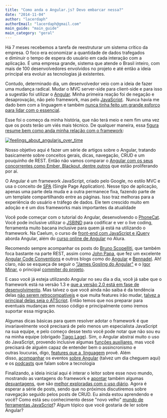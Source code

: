 ```yaml
---
title: "Como anda o Angular.js? Devo embarcar nessa?"
date: "2014-11-04"
author: "lacerdaph"
authorEmail: "lacerdaph@gmail.com"
main_guide: "main_guide"
main_category: "geral"
---
```


Há 7 meses recebemos a tarefa de reestruturar um sistema crítico da empresa. O foco era economizar a quantidade de dados trafegados e diminuir o tempo de espera do usuário em cada interação com a aplicação. É uma empresa grande, sistema que atende o Brasil inteiro, com mais de 100 desenvolvedores envolvidos no projeto e até então a ideia principal era evoluir as tecnologias já existentes.

Contudo, determinado dia, um desenvolvedor veio com a ideia de fazer uma mudança radical. Mudar o MVC server-side para client-side e para isso a sugestão foi utilizar o [Angular](https://docs.angularjs.org/). Minha primeira reação foi de negação e desaprovação, não pelo framework, mas pelo [JavaScript](https://developer.mozilla.org/en-US/docs/Web/JavaScript/A_re-introduction_to_JavaScript).  Nunca havia me dado bem com a linguagem e também [nunca tinha feito um grande esforço para lidar com o essencial](http://www.infoq.com/minibooks/javascript-html5-essentials).

Esse foi o começo da minha história, que não terá meio e nem fim uma vez que os posts terão um viés mais técnico. De qualquer maneira, essa [figura resume bem como anda minha relação com o framework](http://www.bennadel.com/blog/2439-my-experience-with-angularjs-the-super-heroic-javascript-mvw-framework.htm):

[![feelings_about_angularjs_over_time](https://blog.caelum.com.br/wp-content/uploads/2014/11/feelings_about_angularjs_over_time-290x300.png)](https://blog.caelum.com.br/wp-content/uploads/2014/11/feelings_about_angularjs_over_time.png)

Nosso objetivo aqui é fazer um série de artigos sobre o Angular, tratando basicamente sobre conceitos gerais, dicas, navegação, CRUD e um pouquinho de REST. Então não vamos comparar o [Angular com os seus concorrentes como Ember, Blackout, dentre outros](http://blog.dantup.com/2014/08/you-have-ruined-html/) que estão proliferando por aí.

O Angular é um framework JavaScript, criado pelo Google, no estilo MVC e usa o conceito de [SPA](http://en.wikipedia.org/wiki/Single-page_application) (Single Page Application). Nesse tipo de aplicação, apenas uma parte dela muda e a outra permanece fixa, fazendo parte de um template compartilhando entre as páginas. Isso traz melhoras para a experiência do usuário e tráfego de dados. Ele tem crescido muito em adoção e é um dos frameworks mais importantes da atualidade

Você pode começar com o tutorial do Angular, desenvolvendo o [PhoneCat](https://docs.angularjs.org/tutorial). Você pode inclusive utilizar o [JSBIND](http://jsbin.com/?html,output) para codificar e ver o live coding, ferramenta muito bacana inclusive para quem já está na utilizando o framework. Na Caelum, o curso de [front-end com JavaScript e jQuery](https://www.caelum.com.br/curso-javascript-jquery/) aborda Angular, além do [curso online de Angular](http://www.alura.com.br/cursos-online-front-end#angularjs) no Alura.

Recomendo sempre acompanhar os posts do [Bruno Scopelliti](http://blog.brunoscopelliti.com), que também foca bastante na parte REST, assim como [John Papa](http://www.johnpapa.net), que fez um excelente [Angular Code Conventions](https://github.com/johnpapa/angularjs-styleguide) e outros blogs como do [Angular](http://angularjs.blogspot.com.br) e [Bennadel](http://www.bennadel.com/blog/recent-blog-entries.htm). Ah! claro, não se esqueça de seguir o ["James Gosling do Angular"](https://twitter.com/mhevery) e o [Igor Minar](https://twitter.com/IgorMinar), o principal [commiter do projeto](http://stackoverflow.com/users/688293/igor-minar).

E caso você já esteja utilizando Angular no seu dia a dia, você já sabe que o framework está na versão 1.3 e [que a versão 2.0 está em fase de desenvolvimento](http://angularjs.blogspot.com.br/2014/03/angular-20.html). Mas talvez o que você ainda não saiba é da tendência delas [não serem retrocompatíveis](http://www.michaelbromley.co.uk/blog/267/my-thoughts-on-ngeurope-2014-and-angularjs-2-0) e que muita features irão mudar, [talvez a principal delas seja o ATScript](http://www.infoq.com/news/2014/10/angular-2-atscript?utm_source=infoq&utm_medium=popular_links_homepage). Então temos que nos preparar para eventuais mudanças em nosso código e principalmente como iremos suportar essa migração.

Algumas dicas básicas para quem resolver adotar o framework é que invariavelmente você precisará de pelo menos um especialista JavaScript na sua equipe, e pelo começo desse texto você pode notar que não sou eu na minha equipe (obrigado [Tiago Lage](https://twitter.com/tiagolpadua)). Sim, o Angular abstrai muito o uso do JavaScript, provendo inclusive algumas [funções auxiliares](https://docs.angularjs.org/api/ng/function/angular.forEach), mas você precisará de alguém capaz de entender bem o assincronismo e outras loucuras, digo, [features que a  linguagem](https://blog.caelum.com.br/javascript-entenda-a-nova-especificacao-de-classes-do-harmony-es6/) provê. Além disso, [acompanhar](http://ng-conf.org) os eventos [sobre Angular](http://ngeurope.org) (talvez um dia cheguem aqui) e os [podcasts](https://www.fanscribed.com/podcasts/17/episodes/2760-108-jsj-angularjs-with-igor-minar/) que falam sobre a tecnologia

Finalizando, a ideia inicial aqui é interar o leitor sobre esse novo mundo, mostrando as vantagens do framework e [apontar](http://www.thoughtworks.com/insights/blog/angularjs-bad-bits) também algumas [desvantagens](http://branchandbound.net/blog/web/2013/08/some-angularjs-pitfalls/), que são [melhor exploradas com o uso diário](http://blog.dantup.com/2014/10/have-the-angular-team-lost-their-marbles/). Agora é esperar a série de posts, sendo que no próximos discutiremos sobre navegação seguido pelos posts de CRUD. Eu ainda estou aprendendo e você? Como está seu conhecimento desse "novo velho" [mundo de ferramentas JavaScript](https://blog.caelum.com.br/bye-bye-grunt-js-hello-gulp-js/)? Algum tópico que você gostaria de ler sobre Angular?
